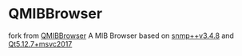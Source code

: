 QMIBBrowser
===========
fork from [QMIBBrowser](https://github.com/luoyetx/QMIBBrowser)
A MIB Browser based on [snmp++v3.4.8](http://www.agentpp.com/) and [Qt5.12.7+msvc2017](http://qt-project.org/)
